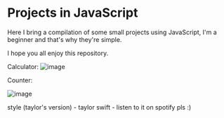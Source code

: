 # Projects in JavaScript
Here I bring a compilation of some small projects using JavaScript, I'm a beginner and that's why they're simple.

I hope you all enjoy this repository.


Calculator:
![image](https://github.com/alisonoliveira13/calculator-html-css-js/assets/91758588/926d5907-58c2-4ac3-bc90-3097f5490850)






Counter:


![image](https://github.com/alisonoliveira13/calculator-html-css-js/assets/91758588/1302bcef-5045-4e06-8888-dca2725b079e)



style (taylor's version) - taylor swift - listen to it on spotify pls :)
